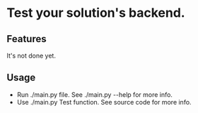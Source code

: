 # Test your solution's backend.

## Features
It's not done yet.

## Usage
- Run ./main.py file. See ./main.py --help for more info.
- Use ./main.py Test function. See source code for more info.
